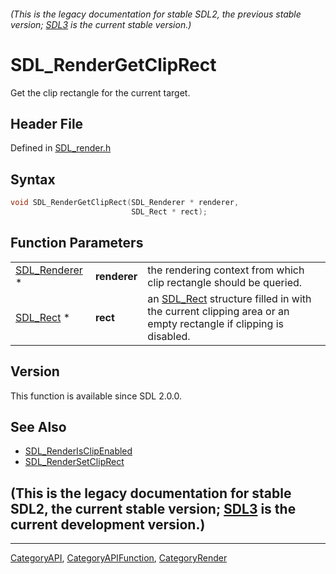 ###### (This is the legacy documentation for stable SDL2, the previous stable version; [SDL3](https://wiki.libsdl.org/SDL3/) is the current stable version.)
# SDL_RenderGetClipRect

Get the clip rectangle for the current target.

## Header File

Defined in [SDL_render.h](https://github.com/libsdl-org/SDL/blob/SDL2/include/SDL_render.h)

## Syntax

```c
void SDL_RenderGetClipRect(SDL_Renderer * renderer,
                           SDL_Rect * rect);
```

## Function Parameters

|                                |              |                                                                                                                           |
| ------------------------------ | ------------ | ------------------------------------------------------------------------------------------------------------------------- |
| [SDL_Renderer](SDL_Renderer) * | **renderer** | the rendering context from which clip rectangle should be queried.                                                        |
| [SDL_Rect](SDL_Rect) *         | **rect**     | an [SDL_Rect](SDL_Rect) structure filled in with the current clipping area or an empty rectangle if clipping is disabled. |

## Version

This function is available since SDL 2.0.0.

## See Also

- [SDL_RenderIsClipEnabled](SDL_RenderIsClipEnabled)
- [SDL_RenderSetClipRect](SDL_RenderSetClipRect)


## (This is the legacy documentation for stable SDL2, the current stable version; [SDL3](https://wiki.libsdl.org/SDL3/) is the current development version.)



----
[CategoryAPI](CategoryAPI), [CategoryAPIFunction](CategoryAPIFunction), [CategoryRender](CategoryRender)

